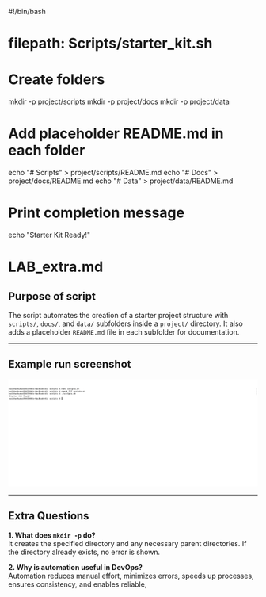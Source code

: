 #!/bin/bash
# filepath: Scripts/starter_kit.sh

# Create folders
mkdir -p project/scripts
mkdir -p project/docs
mkdir -p project/data

# Add placeholder README.md in each folder
echo "# Scripts" > project/scripts/README.md
echo "# Docs" > project/docs/README.md
echo "# Data" > project/data/README.md

# Print completion message
echo "Starter Kit Ready!"
# LAB_extra.md

## Purpose of script

The script automates the creation of a starter project structure with `scripts/`, `docs/`, and `data/` subfolders inside a `project/` directory. It also adds a placeholder `README.md` file in each subfolder for documentation.

---

## Example run screenshot

![screenshot of xz](xz.png)




---

## Extra Questions

**1. What does `mkdir -p` do?**  
It creates the specified directory and any necessary parent directories. If the directory already exists, no error is shown.

**2. Why is automation useful in DevOps?**  
Automation reduces manual effort, minimizes errors, speeds up processes, ensures consistency, and enables reliable,